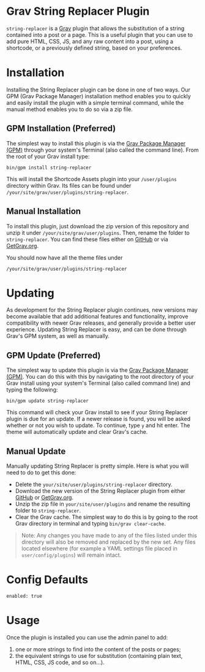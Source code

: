 # Grav String Replacer Plugin

`string-replacer` is a [Grav](http://github.com/getgrav/grav) plugin that allows the substitution of a string contained into a post or a page. This is a useful plugin that you can use to add pure HTML, CSS, JS, and any raw content into a post, using a shortcode, or a previously defined string, based on your preferences.

# Installation

Installing the String Replacer plugin can be done in one of two ways. Our GPM (Grav Package Manager) installation method enables you to quickly and easily install the plugin with a simple terminal command, while the manual method enables you to do so via a zip file. 

## GPM Installation (Preferred)

The simplest way to install this plugin is via the [Grav Package Manager (GPM)](http://learn.getgrav.org/advanced/grav-gpm) through your system's Terminal (also called the command line).  From the root of your Grav install type:

    bin/gpm install string-replacer

This will install the Shortcode Assets plugin into your `/user/plugins` directory within Grav. Its files can be found under `/your/site/grav/user/plugins/string-replacer`.

## Manual Installation

To install this plugin, just download the zip version of this repository and unzip it under `/your/site/grav/user/plugins`. Then, rename the folder to `string-replacer`. You can find these files either on [GitHub](https://github.com/robertotravagliante/string-replacer) or via [GetGrav.org](http://getgrav.org/downloads/plugins).

You should now have all the theme files under

    /your/site/grav/user/plugins/string-replacer

# Updating

As development for the String Replacer plugin continues, new versions may become available that add additional features and functionality, improve compatibility with newer Grav releases, and generally provide a better user experience. Updating String Replacer is easy, and can be done through Grav's GPM system, as well as manually.

## GPM Update (Preferred)

The simplest way to update this plugin is via the [Grav Package Manager (GPM)](http://learn.getgrav.org/advanced/grav-gpm). You can do this with this by navigating to the root directory of your Grav install using your system's Terminal (also called command line) and typing the following:

    bin/gpm update string-replacer

This command will check your Grav install to see if your String Replacer plugin is due for an update. If a newer release is found, you will be asked whether or not you wish to update. To continue, type `y` and hit enter. The theme will automatically update and clear Grav's cache.

## Manual Update

Manually updating String Replacer is pretty simple. Here is what you will need to do to get this done:

* Delete the `your/site/user/plugins/string-replacer` directory.
* Download the new version of the String Replacer plugin from either [GitHub](https://github.com/robertotravagliante/string-replacer) or [GetGrav.org](http://getgrav.org/downloads/plugins#extras).
* Unzip the zip file in `your/site/user/plugins` and rename the resulting folder to `string-replacer`.
* Clear the Grav cache. The simplest way to do this is by going to the root Grav directory in terminal and typing `bin/grav clear-cache`.

> Note: Any changes you have made to any of the files listed under this directory will also be removed and replaced by the new set. Any files located elsewhere (for example a YAML settings file placed in `user/config/plugins`) will remain intact.

# Config Defaults

```
enabled: true
```

# Usage

Once the plugin is installed you can use the admin panel to add:
1. one or more strings to find into the content of the posts or pages;
2. the equivalent strings to use for substitution (containing plain text, HTML, CSS, JS code, and so on...).
